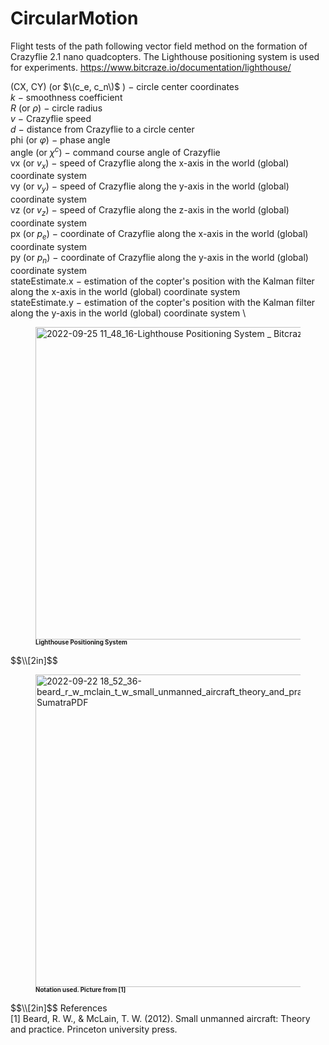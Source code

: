 # CircularMotion

Flight tests of the path following vector field method on the formation of Crazyflie 2.1 nano quadcopters.
The Lighthouse positioning system is used for experiments. https://www.bitcraze.io/documentation/lighthouse/

(CX, CY) (or $\(c_e, c_n\)$ ) $-$ circle center coordinates \
$k$ $-$ smoothness coefficient \
$R$ (or $\rho$) $-$ circle radius \
$v$ $-$ Crazyflie speed \
$d$ $-$ distance from Crazyflie to a circle center \
phi (or $\varphi$) $-$ phase angle \
angle (or $\chi^c$) $-$ command course angle of Crazyflie \
vx (or $v_x$) $-$ speed of Crazyflie along the x-axis in the world (global) coordinate system \
vy (or $v_y$) $-$ speed of Crazyflie along the y-axis in the world (global) coordinate system \
vz (or $v_z$) $-$ speed of Crazyflie along the z-axis in the world (global) coordinate system \
px (or $p_e$) $-$ coordinate of Crazyflie along the x-axis in the world (global) coordinate system \
py (or $p_n$) $-$ coordinate of Crazyflie along the y-axis in the world (global) coordinate system \
stateEstimate.x $-$ estimation of the copter's position with the Kalman filter along the x-axis in the world (global) coordinate system \
stateEstimate.y $-$ estimation of the copter's position with the Kalman filter along the y-axis in the world (global) coordinate system \


<figure>
  <img
  src="https://user-images.githubusercontent.com/81864311/192131806-55c5d791-378b-4b18-b842-3c1b783209b4.jpg" width="500"
  alt="2022-09-25 11_48_16-Lighthouse Positioning System _ Bitcraze">
    <figcaption><b><sub><sup>Lighthouse Positioning System</sub></sup></b></figcaption>
</figure> 
$$\\[2in]$$

<figure>
  <img
  src="https://user-images.githubusercontent.com/81864311/191765733-3b06767f-8ce0-4663-aaa3-fac17b1041f2.jpg" width="500"
  alt="2022-09-22 18_52_36-beard_r_w_mclain_t_w_small_unmanned_aircraft_theory_and_prac pdf - SumatraPDF">
    <figcaption><b><sub><sup>Notation used. Picture from [1]</sub></sup></b></figcaption>
</figure> 
$$\\[2in]$$
References <br />
[1] Beard, R. W., & McLain, T. W. (2012). Small unmanned aircraft: Theory and practice. Princeton university press.
